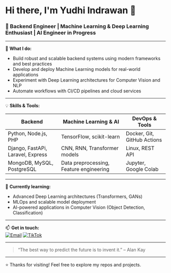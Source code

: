 # Hi there, I'm Yudhi Indrawan 👋

### 🚀 Backend Engineer | Machine Learning & Deep Learning Enthusiast | AI Engineer in Progress

---

🔭 **What I do:**
- Build robust and scalable backend systems using modern frameworks and best practices  
- Develop and deploy Machine Learning models for real-world applications  
- Experiment with Deep Learning architectures for Computer Vision and NLP  
- Automate workflows with CI/CD pipelines and cloud services

---

💡 **Skills & Tools:**

| Backend               | Machine Learning & AI          | DevOps & Tools           |
|-----------------------|-------------------------------|-------------------------|
| Python, Node.js, PHP   | TensorFlow, scikit-learn | Docker, Git, GitHub Actions |
| Django, FastAPi, Laravel, Express | CNN, RNN, Transformer models | Linux, REST API |
| MongoDB, MySQL, PostgreSQL | Data preprocessing, Feature engineering | Jupyter, Google Colab      |

---

🌱 **Currently learning:**  
- Advanced Deep Learning architectures (Transformers, GANs)  
- MLOps and scalable model deployment  
- AI-powered applications in Computer Vision (Object Detection, Classification)

---

📫 **Get in touch:**   
[![Email](https://img.shields.io/badge/-Email-red?style=flat-square)](mailto:yudikidrr@gmail.com)
[![TikTok](https://img.shields.io/badge/-TikTok-black?logo=tiktok&style=flat-square)](https://www.tiktok.com/@yudikidr_)


---

> “The best way to predict the future is to invent it.” – Alan Kay

---

⭐️ Thanks for visiting! Feel free to explore my repos and projects.
